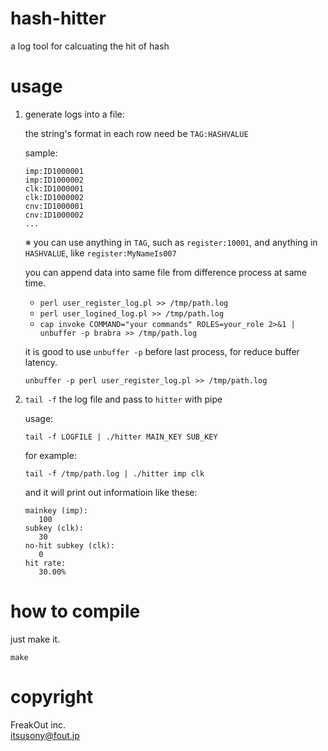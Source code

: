 # hash-hitter
a log tool for calcuating the hit of hash

# usage

1. generate logs into a file:

   the string's format in each row need be `TAG:HASHVALUE`
   
   sample:
   
   ```
   imp:ID1000001
   imp:ID1000002
   clk:ID1000001
   clk:ID1000002
   cnv:ID1000001
   cnv:ID1000002
   ...
   ```
   
   ※ you can use anything in `TAG`, such as `register:10001`, and anything in `HASHVALUE`, like `register:MyNameIs007`
   
   you can append data into same file from difference process at same time.
   
   * `perl user_register_log.pl >> /tmp/path.log`
   * `perl user_logined_log.pl >> /tmp/path.log`
   * `cap invoke COMMAND="your commands" ROLES=your_role 2>&1 | unbuffer -p brabra >> /tmp/path.log`
   
   it is good to use `unbuffer -p` before last process, for reduce buffer latency.
   
   `unbuffer -p perl user_register_log.pl >> /tmp/path.log`
   
2. `tail -f` the log file and pass to `hitter` with pipe

   usage:
   
   `tail -f LOGFILE | ./hitter MAIN_KEY SUB_KEY`

   for example:
   
   `tail -f /tmp/path.log | ./hitter imp clk`
   
   and it will print out informatioin like these:
   
   ```
   mainkey (imp):
      100
   subkey (clk):
      30
   no-hit subkey (clk):
      0
   hit rate:
      30.00%
   ```
  
  # how to compile
  
  just make it.
  
  `make`
  
  # copyright
  
  FreakOut inc.  
  itsusony@fout.jp
